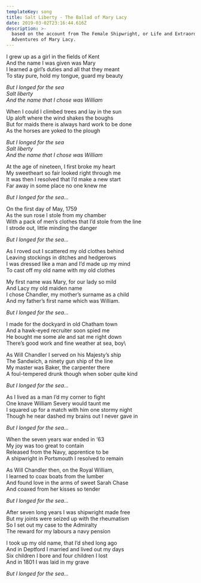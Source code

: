 ```yaml
---
templateKey: song
title: Salt Liberty - The Ballad of Mary Lacy
date: 2019-03-02T23:16:44.616Z
description: >-
  based on the account from The Female Shipwright, or Life and Extraordinary
  Adventures of Mary Lacy.
---
```

I grew up as a girl in the fields of Kent\
And the name I was given was Mary\
I learned a girl’s duties and all that they meant\
To stay pure, hold my tongue, guard my beauty

_But I longed for the sea\
Salt liberty\
And the name that I chose was William_

When I could I climbed trees and lay in the sun\
Up aloft where the wind shakes the boughs\
But for maids there is always hard work to be done\
As the horses are yoked to the plough

_But I longed for the sea\
Salt liberty\
And the name that I chose was William_

At the age of nineteen, I first broke my heart\
My sweetheart so fair looked right through me\
It was then I resolved that I’d make a new start\
Far away in some place no one knew me

_But I longed for the sea..._

On the first day of May, 1759\
As the sun rose I stole from my chamber\
With a pack of men’s clothes that I’d stole from the line\
I strode out, little minding the danger

_But I longed for the sea..._

As I roved out I scattered my old clothes behind\
Leaving stockings in ditches and hedgerows\
I was dressed like a man and I’d made up my mind\
To cast off my old name with my old clothes

My first name was Mary, for our lady so mild\
And Lacy my old maiden name\
I chose Chandler, my mother’s surname as a child\
And my father’s first name which was William.

_But I longed for the sea..._

I made for the dockyard in old Chatham town\
And a hawk-eyed recruiter soon spied me\
He bought me some ale and sat me right down\
There’s good work and fine weather at sea, boy\

As Will Chandler I served on his Majesty’s ship\
The Sandwich, a ninety gun ship of the line\
My master was Baker, the carpenter there\
A foul-tempered drunk though when sober quite kind

_But I longed for the sea..._

As I lived as a man I’d my corner to fight\
One knave William Severy would taunt me\
I squared up for a match with him one stormy night\
Though he near dashed my brains out I never gave in

_But I longed for the sea..._

When the seven years war ended in ‘63\
My joy was too great to contain\
Released from the Navy, apprentice to be\
A shipwright in Portsmouth I resolved to remain

As Will Chandler then, on the Royal William,\
I learned to coax boats from the lumber\
And found love in the arms of sweet Sarah Chase\
And coaxed from her kisses so tender

_But I longed for the sea..._

After seven long years I was shipwright made free\
But my joints were seized up with the rheumatism\
So I set out my case to the Admiralty\
The reward for my labours a navy pension

I took up my old name, that I’d shed long ago\
And in Deptford I married and lived out my days\
Six children I bore and four children I lost\
And in 1801 I was laid in my grave

_But I longed for the sea…_
